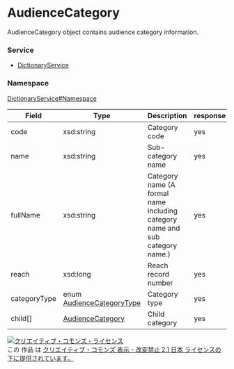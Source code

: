 

# AudienceCategory

AudienceCategory object contains audience category information.

### Service

+ [DictionaryService](../../services/DictionaryService.md)

### Namespace

[DictionaryService#Namespace](../../services/DictionaryService.md#namespace)

| Field | Type | Description | response |
| ----- | ---- | ----------- | -------- |
| code | xsd:string | Category code | yes | |
| name | xsd:string | Sub-category name | yes | |
| fullName | xsd:string | Category name (A formal name including category name and sub category name.) | yes | |
| reach | xsd:long | Reach record number | yes | |
| categoryType | enum [AudienceCategoryType](./AudienceCategoryType.md) | Category type | yes | |
| child[] | [AudienceCategory](./AudienceCategory.md) | Child category | yes | |

<a rel="license" href="http://creativecommons.org/licenses/by-nd/2.1/jp/"><img alt="クリエイティブ・コモンズ・ライセンス" style="border-width:0" src="https://i.creativecommons.org/l/by-nd/2.1/jp/88x31.png" /></a><br />この 作品 は <a rel="license" href="http://creativecommons.org/licenses/by-nd/2.1/jp/">クリエイティブ・コモンズ 表示 - 改変禁止 2.1 日本 ライセンスの下に提供されています。</a>
